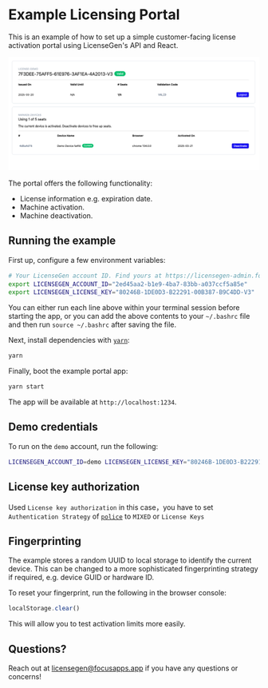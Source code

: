 # Example Licensing Portal

This is an example of how to set up a simple customer-facing license activation
portal using LicenseGen's API and React.

![screenshot](/images/License-portal.png)

The portal offers the following functionality:

- License information e.g. expiration date.
- Machine activation.
- Machine deactivation.

## Running the example

First up, configure a few environment variables:

```bash
# Your LicenseGen account ID. Find yours at https://licensegen-admin.focusapps.app/settings.
export LICENSEGEN_ACCOUNT_ID="2ed45aa2-b1e9-4ba7-83bb-a037ccf5a85e"
export LICENSEGEN_LICENSE_KEY="80246B-1DE0D3-B22291-00B387-B9C4DD-V3"
```

You can either run each line above within your terminal session before
starting the app, or you can add the above contents to your `~/.bashrc`
file and then run `source ~/.bashrc` after saving the file.

Next, install dependencies with [`yarn`](https://yarnpkg.comg):

```bash
yarn
```

Finally, boot the example portal app:

```bash
yarn start
```

The app will be available at `http://localhost:1234`.

## Demo credentials

To run on the `demo` account, run the following:

```bash
LICENSEGEN_ACCOUNT_ID=demo LICENSEGEN_LICENSE_KEY="80246B-1DE0D3-B22291-00B387-B9C4DD-V3" yarn start
```

## License key authorization

Used `License key authorization` in this case，you have to set `Authentication Strategy` of [`police`](https://licensegen-admin.focusapps.app/policies)  to `MIXED` or `License Keys`

## Fingerprinting

The example stores a random UUID to local storage to identify the current
device. This can be changed to a more sophisticated fingerprinting
strategy if required, e.g. device GUID or hardware ID.

To reset your fingerprint, run the following in the browser console:

```js
localStorage.clear()
```

This will allow you to test activation limits more easily.

## Questions?

Reach out at [licensegen@focusapps.app](mailto:licensegen@focusapps.app) if you have any
questions or concerns!
